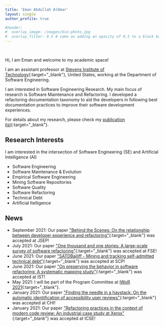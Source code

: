 ```yaml
---
title: 'Eman Abdullah AlOmar'
layout: single
author_profile: true

#header:
#  overlay_image: /images/bio-photo.jpg
#  overlay_filter: 0.5 # same as adding an opacity of 0.5 to a black background
---
```


<br>

<!--**I am in the job market!**-->


Hi, I am Eman and welcome to my academic space!

I am an assistant professor at [Stevens Institute of Technology](https://www.stevens.edu/){:target="_blank"}, United States, working at the Department of Software Engineering. 

I am interested in Software Engineering Research. My main focus of research is Software Maintenance and Refactoring. I developed a refactoring documentation taxonomy to aid the developers in following best documentation practices to improve their software development experiences.

For details about my research, please check my [publication list](https://emanalomar.github.io/AlOmarEA/publications/){:target="_blank"}.

## Research Interests

I am interested in the intersection of Software Engineering (SE) and Artificial Intelligence (AI)

- Software Engineering
- Software Maintenance & Evolution
- Empirical Software Engineering
- Mining Software Repositories
- Software Quality
- Software Refactoring
- Technical Debt
- Artificial Itelligence

## News
- September 2021: Our paper ["Behind the Scenes: On the relationship between developer experience and refactoring"](/AlOmarEA/Preprint/JSEP21-preprint.pdf){:target="_blank"} was accepted at JSEP!
- July 2021: Our paper ["One thousand and one stories: A large-scale survey of software refactoring"](/AlOmarEA/Preprint/FSE21-preprint.pdf){:target="_blank"} was accepted at FSE!
- June 2021: Our paper ["SATDBailiff - Mining and tracking self-admitted technical debt"](/AlOmarEA/Preprint/SCP21-preprint.pdf){:target="_blank"} was accepted at SCP!
- June 2021: Our paper ["On preserving the behavior in software refactoring: A systematic mapping study"](/AlOmarEA/Preprint/IST21-preprint.pdf){:target="_blank"} was accepted at IST!
-  May 2021: I will be part of the Program Committee at [IWoR 2021](){:target="_blank"}.  
- January  2021: Our paper ["Finding the needle in a haystack: On the automatic identification of accessibility user reviews"](/AlOmarEA/Preprint/CHI21-preprint.pdf){:target="_blank"} was accepted at CHI!
- January  2021: Our paper ["Refactoring practices in the context of modern code review: An industrial case study at Xerox"](https://arxiv.org/pdf/2102.05201.pdf){:target="_blank"} was accepted at ICSE!





